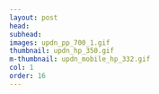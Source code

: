 ```yaml
---
layout: post
head: 
subhead: 
images: updn_pp_700_1.gif
thumbnail: updn_hp_350.gif
m-thumbnail: updn_mobile_hp_332.gif
col: 1
order: 16
---
```

